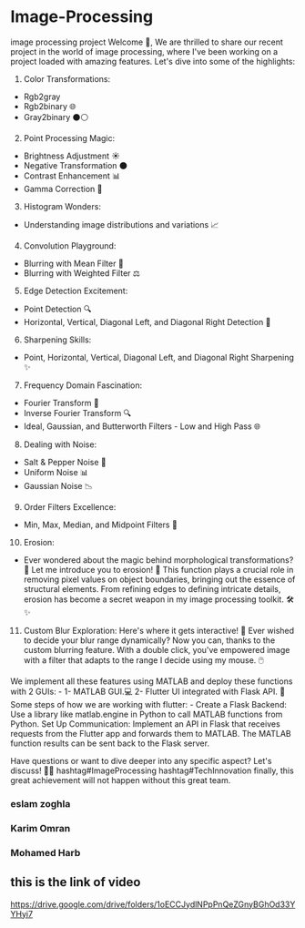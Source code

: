 # Image-Processing
image processing project
Welcome 👋, We are thrilled to share our recent project in the world of image processing, where I've been working on a project loaded with amazing features. Let's dive into some of the highlights:
1. Color Transformations:
 - Rgb2gray
 - Rgb2binary 🌐
 - Gray2binary ⚫⚪
2. Point Processing Magic:
 - Brightness Adjustment ☀
 - Negative Transformation 🌑
 - Contrast Enhancement 📊
 - Gamma Correction 🌌
3. Histogram Wonders:
 - Understanding image distributions and variations 📈
4. Convolution Playground:
 - Blurring with Mean Filter 🔄
 - Blurring with Weighted Filter ⚖
5. Edge Detection Excitement:
 - Point Detection 🔍
 - Horizontal, Vertical, Diagonal Left, and Diagonal Right Detection 📏
6. Sharpening Skills:
 - Point, Horizontal, Vertical, Diagonal Left, and Diagonal Right Sharpening ✨
7. Frequency Domain Fascination:
 - Fourier Transform 🔄
 - Inverse Fourier Transform 🔍
 - Ideal, Gaussian, and Butterworth Filters - Low and High Pass 🌐
8. Dealing with Noise:
 - Salt & Pepper Noise 🧂
 - Uniform Noise 📊
 - Gaussian Noise 📉
9. Order Filters Excellence:
 - Min, Max, Median, and Midpoint Filters 🔄
10. Erosion:
 - Ever wondered about the magic behind morphological transformations? 🤔 Let me introduce you to erosion! 🌊 This function plays a crucial role in removing pixel values on object boundaries, bringing out the essence of structural elements. From refining edges to defining intricate details, erosion has become a secret weapon in my image processing toolkit. 🛠️✨
11. Custom Blur Exploration:
Here's where it gets interactive! 🎨 Ever wished to decide your blur range dynamically? Now you can, thanks to the custom blurring feature. With a double click, you've empowered image with a filter that adapts to the range I decide using my mouse. 🖱️

We implement all these features using MATLAB and deploy these functions with 2 GUIs: -
1-    MATLAB GUI.💻
2-    Flutter UI integrated with Flask API. 📱
Some steps of how we are working with flutter: -
Create a Flask Backend:
Use a library like matlab.engine in Python to call MATLAB functions from Python.
Set Up Communication:
Implement an API in Flask that receives requests from the Flutter app and forwards them to MATLAB.
The MATLAB function results can be sent back to the Flask server.

Have questions or want to dive deeper into any specific aspect? Let's discuss! 🚀🤓 hashtag#ImageProcessing hashtag#TechInnovation
finally, this great achievement will not happen without this great team.
### eslam zoghla
### Karim Omran
### Mohamed Harb

## this is the link of video
https://drive.google.com/drive/folders/1oECCJydlNPpPnQeZGnyBGhOd33YYHyi7
